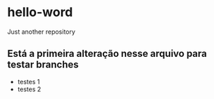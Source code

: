 # hello-word
Just another repository


## Está a primeira alteração nesse arquivo para testar branches
* testes 1
* testes 2
